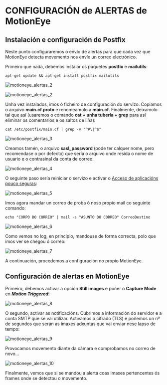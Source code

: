 #	CONFIGURACIÓN de ALERTAS de MotionEye

## Instalación e configuración de Postfix

Neste punto configuraremos o envío de alertas para que cada vez que MotionEye detecta movemento nos envíe un correo electrónico.

Primeiro que nada, debemos instalar os paquetes **postfix** e **mailutils**:

`apt-get update && apt-get install postfix mailutils`

![motioneye_alertas_2](https://github.com/aaaarafiquem/ProxectoFinCicloASIR/blob/master/doc/img/motioneye_alertas_images/1.PNG)

![motioneye_alertas_2](https://github.com/aaaarafiquem/ProxectoFinCicloASIR/blob/master/doc/img/motioneye_alertas_images/2.PNG)

Unha vez instalados, imos ó ficheiro de configuración do servizo. Copiamos o arquivo **main.cf.proto** e renomeamolo a **main.cf**. Finalmente, deixamolo tal que así (usaremos o comando **cat + unha tubería + grep** para así eliminar os comentarios e os saltos de liña):

`cat /etc/postfix/main.cf | grep -v "^#\|^$"`

![motioneye_alertas_3](https://github.com/aaaarafiquem/ProxectoFinCicloASIR/blob/master/doc/img/motioneye_alertas_images/3.PNG)

Creamos tamén, o arquivo **sasl_password** (pode ter calquer nome, pero recomendase o por defecto) que sería o arquivo onde resida o nome de usuario e o contrasinal da conta de correo:

![motioneye_alertas_4](https://github.com/aaaarafiquem/ProxectoFinCicloASIR/blob/master/doc/img/motioneye_alertas_images/4.PNG)

O seguinte paso sería reiniciar o servizo e activar o [Acceso de aplicacións pouco seguras](https://myaccount.google.com/u/4/lesssecureapps):

![motioneye_alertas_5](https://github.com/aaaarafiquem/ProxectoFinCicloASIR/blob/master/doc/img/motioneye_alertas_images/5.PNG)

Imos agora mandar un correo de proba ó noso propio mail co seguinte comando:

`echo "CORPO DO CORREO" | mail -s "ASUNTO DO CORREO" CorreoDestino`

![motioneye_alertas_6](https://github.com/aaaarafiquem/ProxectoFinCicloASIR/blob/master/doc/img/motioneye_alertas_images/6.PNG)

Como vemos no log, en principio, mandouse de forma correcta, polo que imos ver se chegou ó correo:

![motioneye_alertas_7](https://github.com/aaaarafiquem/ProxectoFinCicloASIR/blob/master/doc/img/motioneye_alertas_images/7.PNG)

A continuación, procedemos a configuración no propio MotionEye. 

## Configuración de alertas en MotionEye

Primeiro, debemos activar a opción **Still images** e poñer o **Capture Mode** en **_Motion Triggered_**:

![motioneye_alertas_8](https://github.com/aaaarafiquem/ProxectoFinCicloASIR/blob/master/doc/img/motioneye_alertas_images/8.PNG)
 
O segundo, activar as notificacións. Cubrimos a información do servidor e a conta SMTP que se vai utilizar. Activamos o cifrado (TLS) e poñemos un nº de segundos que serán as imaxes adxuntas que vai enviar nese lapso de tempo:

![motioneye_alertas_9](https://github.com/aaaarafiquem/ProxectoFinCicloASIR/blob/master/doc/img/motioneye_alertas_images/9.PNG)

Provocamos movemento diante da cámara e comprobamos no correo de novo...

![motioneye_alertas_10](https://github.com/aaaarafiquem/ProxectoFinCicloASIR/blob/master/doc/img/motioneye_alertas_images/10.PNG)

Finalmente, vemos que si se mandou a alerta coas imaxes pertencentes ós frames onde se detectou o movemento.
